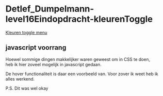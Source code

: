# Detlef_Dumpelmann-level16Eindopdracht-kleurenToggle

[Kleuren toggle menu](https://jovial-yalow-b5c2dc.netlify.app/)

## javascript voorrang

Hoewel sommige dingen makkelijker waren geweest om in CSS te doen,
heb ik hier zoveel mogelijk in javascript gedaan.

De hover functionaliteit is daar een voorbeeld van.
Voor zover ik weet heb ik alles werkend.

P.S. Dit was wel okay
